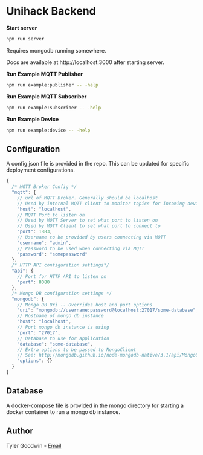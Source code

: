# Unihack Backend

__Start server__
```bash
npm run server
```
Requires mongodb running somewhere.

Docs are available at http://localhost:3000 after starting server.

__Run Example MQTT Publisher__
```bash
npm run example:publisher -- -help
```

__Run Example MQTT Subscriber__
```bash
npm run example:subscriber -- -help
```

__Run Example Device__
```bash
npm run example:device -- -help
```

## Configuration
A config.json file is provided in the repo. This can be updated for specific deployment configurations.

```js
{
  /* MQTT Broker Config */
  "mqtt": {
    // url of MQTT Broker. Generally should be localhost
    // Used by internal MQTT client to monitor topics for incoming device messages and sending commands
    "host": "localhost",
    // MQTT Port to listen on
    // Used by MQTT Server to set what port to listen on
    // Used by MQTT Client to set what port to connect to
    "port": 1883,
    // Username to be provided by users connecting via MQTT
    "username": "admin",
    // Password to be used when connecting via MQTT
    "password": "somepassword"
  },
  /* HTTP API configuration settings*/
  "api": {
    // Port for HTTP API to listen on
    "port": 8080
  },
  /* Mongo DB configuration settings */
  "mongodb": {
    // Mongo DB Uri -- Overrides host and port options
    "uri": "mongodb://username:password@localhost:27017/some-database",
    // Hostname of mongo db instance
    "host": "localhost",
    // Port mongo db instance is using
    "port": "27017",
    // Database to use for application
    "database": "some-database",
    // Extra options to be passed to MongoClient
    // See: http://mongodb.github.io/node-mongodb-native/3.1/api/MongoClient.html
    "options": {}
  }
}

```
## Database
A docker-compose file is provided in the mongo directory for starting a docker container to run a mongo db instance. 

## Author
Tyler Goodwin - [Email](fixed-term.tyler.goodwin@au.bosch.com)
